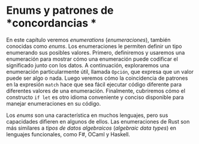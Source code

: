 # Enums y patrones de *concordancias *

En este capítulo veremos *enumerations* (*enumeraciones*), también conocidas como *enums*.
Los enumeraciones le permiten definir un tipo enumerando sus posibles valores.
Primero, definiremos y usaremos una enumeración para mostrar cómo una enumeración puede
codificar el significado junto con los datos. A continuación, exploraremos una enumeración
particularmente útil, llamada `Opción`, que expresa que un valor puede ser algo o nada.
Luego veremos cómo la coincidencia de patrones en la expresión `match` hace que sea fácil
ejecutar código diferente para diferentes valores de una enumeración. Finalmente, cubriremos
cómo el constructo `if let` es otro idioma conveniente y conciso disponible para manejar
enumeraciones en su código.

Los *enums* son una característica en muchos lenguajes, pero sus capacidades difieren
en algunos de ellos. Las enumeraciones de Rust son más similares a *tipos de datos algebraicos*
(*algebraic data types*) en lenguajes funcionales, como F#, OCaml y Haskell.
